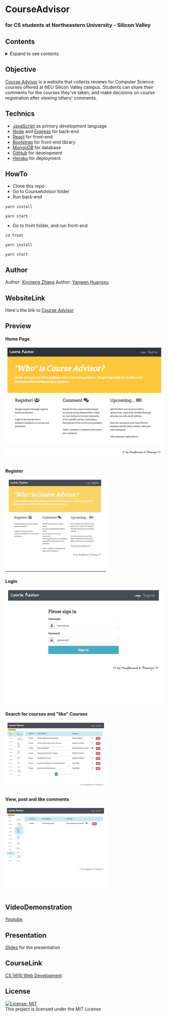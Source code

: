 # CourseAdvisor
### for CS students at Northeastern University - Silicon Valley

## Contents
<details><summary>Expand to see contents</summary>
<p>

* **[Objective](#objective)**<br />
* **[Technics](#technics)**<br />
* **[HowTo](#HowTo)**<br />
* **[Author](#author)**<br />
* **[WebsiteLink](#WebsiteLink)**<br />
* **[Preview](#preview)**<br />
* **[VideoDemonstration](#VideoDemonstration)**<br />
* **[Presentation](#presentation)**<br />
* **[CourseLink](#CourseLink)**<br />
* **[License](#license)**<br />

</p>
</details>

## Objective
[Course Advisor](https://courseadvisor2019.herokuapp.com/) is a website that collects reviews for Computer Science courses offered at NEU Silicon Valley campus.
Students can share their comments for the courses they've taken, and make decisions on course registration after viewing others' comments.

## Technics
- [JavaScript](https://www.javascript.com/) as primary development language
- [Node](https://nodejs.org/en/) and [Express](https://expressjs.com/) for back-end
- [React](https://reactjs.org/) for front-end
- [Bootstrap](https://getbootstrap.com/) for front-end library
- [MongoDB](https://www.mongodb.com/) for database
- [GitHub](https://github.com/) for development
- [Heroku](https://www.heroku.com/home) for deployment

## HowTo
- Clone this repo
- Go to CourseAdvisor folder
- Run back-end
```
yarn install
```
```
yarn start
```
- Go to front folder, and run front-end
```
cd front
```
```
yarn install
```
```
yarn start
```

## Author

Author: [Xinmeng Zhang](https://github.com/MengBanana)
Author: [Yanwen Huangxu](https://github.com/YHuangxu)


## WebsiteLink

Here's the link to [Course Advisor](https://courseadvisor2019.herokuapp.com/)

## Preview
#### Home Page
![Home Page](https://github.com/MengBanana/CourseAdvisor/blob/master/gif/Homepage.png)
#### Register
![Register](https://github.com/MengBanana/CourseAdvisor/blob/master/gif/register.gif)
#### Login
![Login](https://github.com/MengBanana/CourseAdvisor/blob/master/gif/login.gif)
#### Search for courses and "like" Courses
![Search for Courses](https://github.com/MengBanana/CourseAdvisor/blob/master/gif/search.gif)
#### View, post and like comments
![View and Post comments](https://github.com/MengBanana/CourseAdvisor/blob/master/gif/comments.gif)

## VideoDemonstration
[Youtube](https://www.youtube.com/watch?v=Ju7KZzO14oA&feature=youtu.be)

## Presentation
[Slides](https://docs.google.com/presentation/d/111vwQKgACHkRuVHX8xLBdmsqo6WY6EtT0dw8wvxTceg/edit#slide=id.p) for the presentation

## CourseLink
[CS 5610 Web Development](http://johnguerra.co/classes/webDevelopment_spring_2019/)

## License
[![License: MIT](https://img.shields.io/badge/License-MIT-yellow.svg)](https://opensource.org/licenses/MIT)  
This project is licensed under the MIT License

